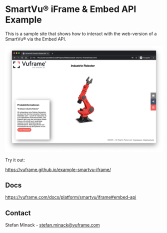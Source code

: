 # SmartVu® iFrame & Embed API Example

This is a sample site that shows how to interact with the web-version of a SmartVu® via the Embed API.

![Preview](https://github.com/Vuframe/example-smartvu-iframe/blob/415e80a5e7148c77cef191de3b6f7e8a1d85008d/docs/preview.png)

Try it out:

https://vuframe.github.io/example-smartvu-iframe/

## Docs

https://vuframe.com/docs/platform/smartvu/iframe#embed-api

## Contact

Stefan Minack - stefan.minack@vuframe.com

